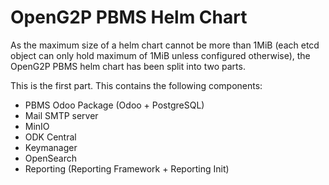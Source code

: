 # OpenG2P PBMS Helm Chart

As the maximum size of a helm chart cannot be more than 1MiB (each etcd object can only hold maximum of 1MiB unless configured otherwise), the OpenG2P PBMS helm chart has been split into two parts.

This is the first part. This contains the following components:

- PBMS Odoo Package (Odoo + PostgreSQL)
- Mail SMTP server
- MinIO
- ODK Central
- Keymanager
- OpenSearch
- Reporting (Reporting Framework + Reporting Init)
